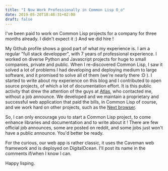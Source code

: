 ```yaml
---
title: "I Now Work Professionally in Common Lisp O_o"
date: 2019-05-20T18:48:31+02:00
draft: false
---
```


I've been paid to work on Common Lisp projects for a company for three
months already. I didn't expect it :) And we did hire !

My Github profile shows a good part of what my experience is. I am a
regular "full stack developper", with 7 years of professional
experience. I worked on diverse Python and Javascript projects for
huge to small companies, private and public. When I re-discovered
Common Lisp, I saw it solved a lot of problems I had developing and
deploying medium to large software, and it promised to solve all of
them (we're nearly there :D ). I started to write about my experience
on this blog and I contributed to open source projects, of which a lot
of documentation effort. It is this public activity that drew the
attention of the guys at [Atlas](http://atlas.engineer/), who
contacted me, without a job announce. We developed and we maintain
a proprietary and successful web application that paid the bills, in
Common Lisp of course, and we work hard on other projects, such as the
[Next browser](http://next.atlas.engineer/).

So, I can only encourage you to start a Common Lisp project, to come
enhance libraries and documentation and to write about it !  There are
few official job announces, some are posted on reddit, and some jobs
just won't have a public announce. You'd better be ready.

For the curious, our web app is rather classic, it uses the Caveman
web framework and is deployed on DigitalOcean. I'll post its name in
the comments if/when I know I can.

Happy lisping.

